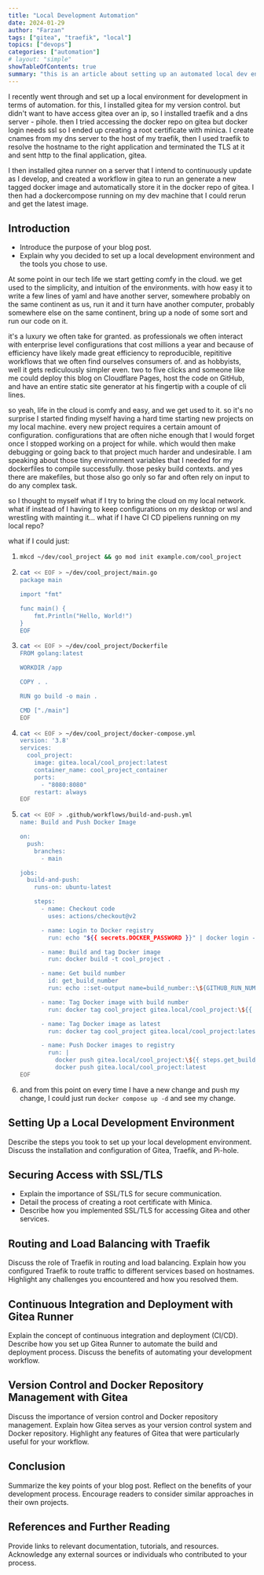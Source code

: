 ```yaml
---
title: "Local Development Automation"
date: 2024-01-29
author: "Farzan"
tags: ["gitea", "traefik", "local"]
topics: ["devops"]
categories: ["automation"]
# layout: "simple"
showTableOfContents: true
summary: "this is an article about setting up an automated local dev environment"
---
```


I recently went through and set up a local environment for development in terms of automation. for this, I installed gitea for my version control. but didn't want to have access gitea over an ip, so I installed traefik and a dns server - pihole. then I tried accessing the docker repo on gitea but docker login needs ssl so I ended up creating a root certificate with minica. I create cnames from my dns server to the host of my traefik, then I used traefik to resolve the hostname to the right application and terminated the TLS at it and sent http to the final application, gitea.

I then installed gitea runner on a server that I intend to continuously update as I develop, and created a workflow in gitea to run an generate a new tagged docker image and automatically store it in the docker repo of gitea. I then had a dockercompose running on my dev machine that I could rerun and get the latest image.
 
## Introduction

- Introduce the purpose of your blog post.
- Explain why you decided to set up a local development environment and the tools you chose to use.

At some point in our tech life we start getting comfy in the cloud. we get used to the simplicity, and intuition of the environments. with how easy it to write a few lines of yaml and have another server, somewhere probably on the same continent as us, run it and it turn have another computer, probably somewhere else on the same continent, bring up a node of some sort and run our code on it. 

it's a luxury we often take for granted. as professionals we often interact with enterprise level configurations that cost millions a year and because of efficiency have likely made great efficiency to reproducible, repititive workflows that we often find ourselves consumers of. and as hobbyists, well it gets rediculously simpler even. two to five clicks and someone like me could deploy this blog on Cloudflare Pages, host the code on GitHub, and have an entire static site generator at his fingertip with a couple of cli lines. 

so yeah, life in the cloud is comfy and easy, and we get used to it. so it's no surprise I started finding myself having a hard time starting new projects on my local machine. every new project requires a certain amount of configuration. configurations that are often niche enough that I would forget once I stopped working on a project for while. which would then make debugging or going back to that project much harder and undesirable. I am speaking about those tiny environment variables that I needed for my dockerfiles to compile successfully. those pesky build contexts. and yes there are makefiles, but those also go only so far and often rely on input to do any complex task.

so I thought to myself what if I try to bring the cloud on my local network. what if instead of I having to keep configurations on my desktop or wsl and wrestling with mainting it... what if I have CI CD pipeliens running on my local repo? 

what if I could just: 

1.  
    ```bash
    mkcd ~/dev/cool_project && go mod init example.com/cool_project
    ```

2. 
    ```bash
    cat << EOF > ~/dev/cool_project/main.go
    package main

    import "fmt"

    func main() {
        fmt.Println("Hello, World!")
    }
    EOF 
    ```
3. 
    ```bash
    cat << EOF > ~/dev/cool_project/Dockerfile
    FROM golang:latest
    
    WORKDIR /app
    
    COPY . .
    
    RUN go build -o main .
    
    CMD ["./main"]
    EOF
    ```
4. 
    ```bash
    cat << EOF > ~/dev/cool_project/docker-compose.yml
    version: '3.8'
    services:
      cool_project:
        image: gitea.local/cool_project:latest
        container_name: cool_project_container
        ports:
          - "8080:8080"
        restart: always
    EOF

    ```
5. 
    ```bash
    cat << EOF > .github/workflows/build-and-push.yml
    name: Build and Push Docker Image

    on:
      push:
        branches:
          - main

    jobs:
      build-and-push:
        runs-on: ubuntu-latest

        steps:
          - name: Checkout code
            uses: actions/checkout@v2

          - name: Login to Docker registry
            run: echo "${{ secrets.DOCKER_PASSWORD }}" | docker login -u "${{ secrets.DOCKER_USERNAME }}" --password-stdin gitea.local

          - name: Build and tag Docker image
            run: docker build -t cool_project .

          - name: Get build number
            id: get_build_number
            run: echo ::set-output name=build_number::\${GITHUB_RUN_NUMBER}

          - name: Tag Docker image with build number
            run: docker tag cool_project gitea.local/cool_project:\${{ steps.get_build_number.outputs.build_number }}

          - name: Tag Docker image as latest
            run: docker tag cool_project gitea.local/cool_project:latest

          - name: Push Docker images to registry
            run: |
              docker push gitea.local/cool_project:\${{ steps.get_build_number.outputs.build_number }}
              docker push gitea.local/cool_project:latest
    EOF
    ```
6. and from this point on every time I have a new change and push my change, I could just run `docker compose up -d` and see my change.
## Setting Up a Local Development Environment

Describe the steps you took to set up your local development environment.
Discuss the installation and configuration of Gitea, Traefik, and Pi-hole.

## Securing Access with SSL/TLS

- Explain the importance of SSL/TLS for secure communication.
- Detail the process of creating a root certificate with Minica.
- Describe how you implemented SSL/TLS for accessing Gitea and other services.

## Routing and Load Balancing with Traefik

Discuss the role of Traefik in routing and load balancing.
Explain how you configured Traefik to route traffic to different services based on hostnames.
Highlight any challenges you encountered and how you resolved them.

## Continuous Integration and Deployment with Gitea Runner

Explain the concept of continuous integration and deployment (CI/CD).
Describe how you set up Gitea Runner to automate the build and deployment process.
Discuss the benefits of automating your development workflow.
## Version Control and Docker Repository Management with Gitea

Discuss the importance of version control and Docker repository management.
Explain how Gitea serves as your version control system and Docker repository.
Highlight any features of Gitea that were particularly useful for your workflow.

## Conclusion

Summarize the key points of your blog post.
Reflect on the benefits of your development process.
Encourage readers to consider similar approaches in their own projects.

## References and Further Reading

Provide links to relevant documentation, tutorials, and resources.
Acknowledge any external sources or individuals who contributed to your process.